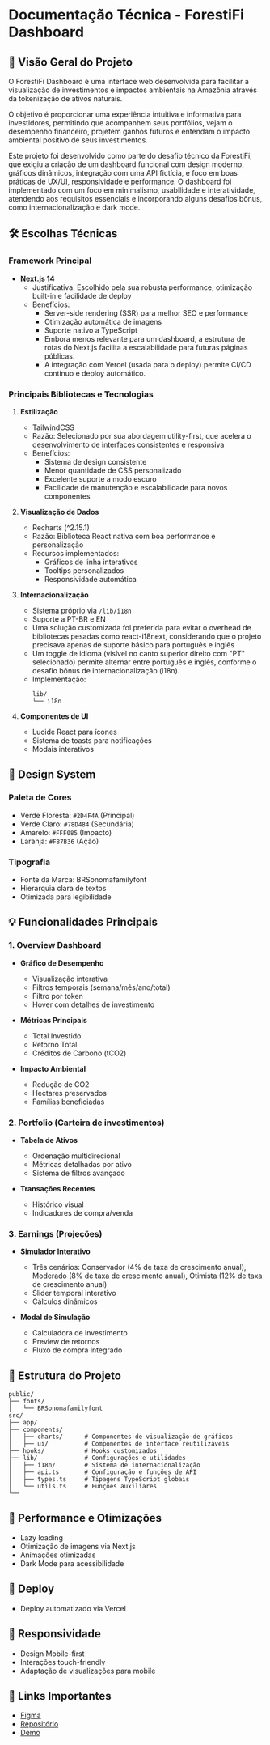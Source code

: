 # Documentação Técnica - ForestiFi Dashboard

## 🌳 Visão Geral do Projeto
O ForestiFi Dashboard é uma interface web desenvolvida para facilitar a visualização de investimentos e impactos ambientais na Amazônia através da tokenização de ativos naturais. 

O objetivo é proporcionar uma experiência intuitiva e informativa para investidores, permitindo que acompanhem seus portfólios, vejam o desempenho financeiro, projetem ganhos futuros e entendam o impacto ambiental positivo de seus investimentos.

Este projeto foi desenvolvido como parte do desafio técnico da ForestiFi, que exigiu a criação de um dashboard funcional com design moderno, gráficos dinâmicos, integração com uma API fictícia, e foco em boas práticas de UX/UI, responsividade e performance. O dashboard foi implementado com um foco em minimalismo, usabilidade e interatividade, atendendo aos requisitos essenciais e incorporando alguns desafios bônus, como internacionalização e dark mode.

## 🛠 Escolhas Técnicas

### Framework Principal
- **Next.js 14**
  - Justificativa: Escolhido pela sua robusta performance, otimização built-in e facilidade de deploy
  - Benefícios:
    - Server-side rendering (SSR) para melhor SEO e performance
    - Otimização automática de imagens
    - Suporte nativo a TypeScript
    - Embora menos relevante para um dashboard, a estrutura de rotas do Next.js facilita a escalabilidade para futuras páginas públicas.
    - A integração com Vercel (usada para o deploy) permite CI/CD contínuo e deploy automático.

### Principais Bibliotecas e Tecnologias
1. **Estilização**
   - TailwindCSS
   - Razão: Selecionado por sua abordagem utility-first, que acelera o desenvolvimento de interfaces consistentes e responsiva
   - Benefícios:
     - Sistema de design consistente
     - Menor quantidade de CSS personalizado
     - Excelente suporte a modo escuro
     - Facilidade de manutenção e escalabilidade para novos componentes

2. **Visualização de Dados**
   - Recharts (^2.15.1)
   - Razão: Biblioteca React nativa com boa performance e personalização
   - Recursos implementados:
     - Gráficos de linha interativos
     - Tooltips personalizados
     - Responsividade automática

3. **Internacionalização**
   - Sistema próprio via `/lib/i18n`
   - Suporte a PT-BR e EN
   - Uma solução customizada foi preferida para evitar o overhead de bibliotecas pesadas como react-i18next, considerando que o projeto precisava apenas de suporte básico para português e inglês
   - Um toggle de idioma (visível no canto superior direito com "PT" selecionado) permite alternar entre português e inglês, conforme o desafio bônus de internacionalização (i18n).
   - Implementação:
     ```
     lib/
     └── i18n
     ```

4. **Componentes de UI**
   - Lucide React para ícones
   - Sistema de toasts para notificações
   - Modais interativos

## 🎨 Design System

### Paleta de Cores
- Verde Floresta: `#2D4F4A` (Principal)
- Verde Claro: `#78D484` (Secundária)
- Amarelo: `#FFF085` (Impacto)
- Laranja: `#F87B36` (Ação)

### Tipografia
- Fonte da Marca: BRSonomafamilyfont
- Hierarquia clara de textos
- Otimizada para legibilidade

## 💡 Funcionalidades Principais

### 1. Overview Dashboard
- **Gráfico de Desempenho**
  - Visualização interativa
  - Filtros temporais (semana/mês/ano/total)
  - Filtro por token
  - Hover com detalhes de investimento

- **Métricas Principais**
  - Total Investido
  - Retorno Total
  - Créditos de Carbono (tCO2)

- **Impacto Ambiental**
  - Redução de CO2
  - Hectares preservados
  - Famílias beneficiadas

### 2. Portfolio (Carteira de investimentos)
- **Tabela de Ativos**
  - Ordenação multidirecional
  - Métricas detalhadas por ativo
  - Sistema de filtros avançado

- **Transações Recentes**
  - Histórico visual
  - Indicadores de compra/venda

### 3. Earnings (Projeções)
- **Simulador Interativo**
  - Três cenários: Conservador (4% de taxa de crescimento anual), Moderado (8% de taxa de crescimento anual), Otimista (12% de taxa de crescimento anual)
  - Slider temporal interativo
  - Cálculos dinâmicos

- **Modal de Simulação**
  - Calculadora de investimento
  - Preview de retornos
  - Fluxo de compra integrado

## 📁 Estrutura do Projeto

```
public/
├── fonts/
│   └── BRSonomafamilyfont
src/
├── app/
├── components/
│   ├── charts/      # Componentes de visualização de gráficos
│   ├── ui/          # Componentes de interface reutilizáveis
├── hooks/           # Hooks customizados
├── lib/             # Configurações e utilidades
│   ├── i18n/        # Sistema de internacionalização
│   ├── api.ts       # Configuração e funções de API
│   ├── types.ts     # Tipagens TypeScript globais
│   └── utils.ts     # Funções auxiliares 
└──
```

## 🚀 Performance e Otimizações
- Lazy loading
- Otimização de imagens via Next.js
- Animações otimizadas
- Dark Mode para acessibilidade

## 🔄 Deploy
- Deploy automatizado via Vercel

## 📱 Responsividade
- Design Mobile-first
- Interações touch-friendly
- Adaptação de visualizações para mobile

## 🔗 Links Importantes
- [Figma](https://www.figma.com/design/FjaBY4BpVnLddh955Yz7mE/forestifi)
- [Repositório](https://github.com/Camille846/dashboard-forestifi)
- [Demo](https://dashboard-forestifi.vercel.app/)